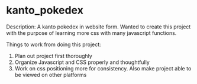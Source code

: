 # kanto_pokedex
Description: A kanto pokedex in website form.
Wanted to create this project with the purpose of learning more css with many javascript functions.


Things to work from doing this project:
1. Plan out project first thoroughly
2. Organize Javascript and CSS properly and thoughtfully
3. Work on css positioning more for consistency. Also make project able to be viewed on other platforms
